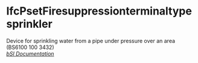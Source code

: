 IfcPsetFiresuppressionterminaltypesprinkler
===========================================
Device for sprinkling water from a pipe under pressure over an area (BS6100
100 3432)  
[ _bSI
Documentation_](https://standards.buildingsmart.org/IFC/DEV/IFC4_2/FINAL/HTML/schema/ifcplumbingfireprotectiondomain/pset/pset_firesuppressionterminaltypesprinkler.htm)


